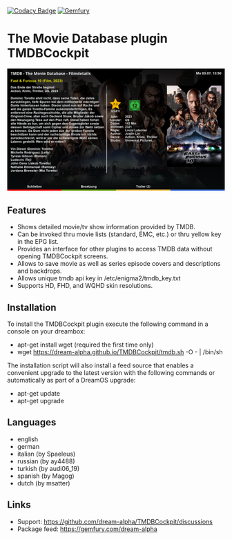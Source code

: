 [![Codacy Badge](https://app.codacy.com/project/badge/Grade/495cf6fc5be8434ca7b493ff88724433)](https://www.codacy.com/gh/dream-alpha/TMDBCockpit/dashboard?utm_source=github.com&amp;utm_medium=referral&amp;utm_content=dream-alpha/tmdb&amp;utm_campaign=Badge_Grade)
[![Gemfury](https://badge.fury.io/fp/gemfury.svg)](https://gemfury.com/f/partner)

# The Movie Database plugin TMDBCockpit
![Screenshot](tmdb.png)
## Features
- Shows detailed movie/tv show information provided by TMDB.
- Can be invoked thru movie lists (standard, EMC, etc.) or thru yellow key in the EPG list.
- Provides an interface for other plugins to access TMDB data without opening TMDBCockpit screens.
- Allows to save movie as well as series episode covers and descriptions and backdrops.
- Allows unique tmdb api key in /etc/enigma2/tmdb_key.txt
- Supports HD, FHD, and WQHD skin resolutions.

## Installation
To install the TMDBCockpit plugin execute the following command in a console on your dreambox:
- apt-get install wget (required the first time only)
- wget https://dream-alpha.github.io/TMDBCockpit/tmdb.sh -O - | /bin/sh

The installation script will also install a feed source that enables a convenient upgrade to the latest version with the following commands or automatically as part of a DreamOS upgrade:
- apt-get update
- apt-get upgrade

## Languages
- english
- german
- italian (by Spaeleus)
- russian (by ay4488)
- turkish (by audi06_19)
- spanish (by Magog)
- dutch (by msatter)

## Links
- Support: https://github.com/dream-alpha/TMDBCockpit/discussions
- Package feed: https://gemfury.com/dream-alpha
